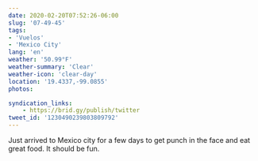 ```yaml
---
date: 2020-02-20T07:52:26-06:00
slug: '07-49-45'
tags:
- 'Vuelos'
- 'Mexico City'
lang: 'en'
weather: '50.99°F'
weather-summary: 'Clear'
weather-icon: 'clear-day'
location: '19.4337,-99.0855'
photos:

syndication_links:
    - https://brid.gy/publish/twitter
tweet_id: '1230490239803809792'
---
```

Just arrived to Mexico city for a few days to get punch in the face and eat great food. It should be fun.
 